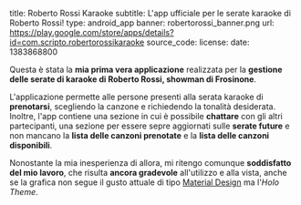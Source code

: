 title: Roberto Rossi Karaoke
subtitle: L'app ufficiale per le serate karaoke di Roberto Rossi!
type: android_app
banner: robertorossi_banner.png
url: https://play.google.com/store/apps/details?id=com.scripto.robertorossikaraoke
source_code:
license:
date: 1383868800

Questa è stata la **mia prima vera applicazione** realizzata per la 
**gestione delle serate di karaoke di Roberto Rossi, showman di Frosinone**.

L'applicazione permette alle persone presenti alla serata karaoke di **prenotarsi**, scegliendo la canzone e richiedendo la tonalità desiderata.
Inoltre, l'app contiene una sezione in cui è possibile **chattare** con gli altri 
partecipanti, una sezione per essere sepre aggiornati sulle **serate future** e 
non mancano la **lista delle canzoni prenotate** e la **lista delle canzoni disponibili**.

Nonostante la mia inesperienza di allora, mi ritengo 
comunque **soddisfatto del mio lavoro**, che risulta **ancora gradevole** all'utilizzo e alla vista, anche se la grafica non 
segue il gusto attuale di tipo [Material Design](https://material.google.com/) ma l'*Holo Theme*.